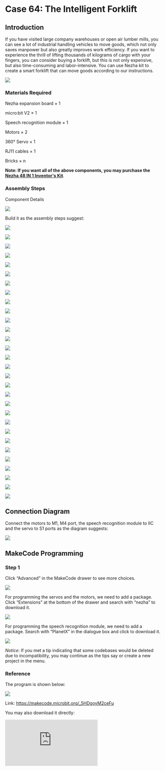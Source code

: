 ﻿# Case 64: The Intelligent Forklift

## Introduction

If you have visited large company warehouses or open air lumber mills, you can see a lot of industrial handling vehicles to move goods, which not only saves manpower but also greatly improves work efficiency. If you want to experience the thrill of lifting thousands of kilograms of cargo with your fingers, you can consider buying a forklift, but this is not only expensive, but also time-consuming and labor-intensive. You can use Nezha kit to create a smart forklift that can move goods according to our instructions.

![](https://wiki-media-ef.oss-cn-hongkong.aliyuncs.com//images/64_1.jpg)

### Materials Required

Nezha expansion board × 1

micro:bit V2 × 1

Speech recognition module × 1

Motors × 2

360° Servo × 1

RJ11 cables × 1

Bricks × n

**Note: If you want all of the above components, you may purchase the [Nezha 48 IN 1 Inventor's Kit](https://www.elecfreaks.com/nezha-inventor-s-kit-for-micro-bit-without-micro-bit-board.html)**.



### Assembly Steps

Component Details

![](https://wiki-media-ef.oss-cn-hongkong.aliyuncs.com//images/64_2.jpg)

Build it as the assembly steps suggest:

![](https://wiki-media-ef.oss-cn-hongkong.aliyuncs.com//images/64_3.jpg)

![](https://wiki-media-ef.oss-cn-hongkong.aliyuncs.com//images/64_4.jpg)

![](https://wiki-media-ef.oss-cn-hongkong.aliyuncs.com//images/64_5.jpg)

![](https://wiki-media-ef.oss-cn-hongkong.aliyuncs.com//images/64_6.jpg)

![](https://wiki-media-ef.oss-cn-hongkong.aliyuncs.com//images/64_7.jpg)

![](https://wiki-media-ef.oss-cn-hongkong.aliyuncs.com//images/64_8.jpg)

![](https://wiki-media-ef.oss-cn-hongkong.aliyuncs.com//images/64_9.jpg)

![](https://wiki-media-ef.oss-cn-hongkong.aliyuncs.com//images/64_10.jpg)

![](https://wiki-media-ef.oss-cn-hongkong.aliyuncs.com//images/64_11.jpg)

![](https://wiki-media-ef.oss-cn-hongkong.aliyuncs.com//images/64_12.jpg)

![](https://wiki-media-ef.oss-cn-hongkong.aliyuncs.com//images/64_13.jpg)

![](https://wiki-media-ef.oss-cn-hongkong.aliyuncs.com//images/64_14.jpg)

![](https://wiki-media-ef.oss-cn-hongkong.aliyuncs.com//images/64_15.jpg)

![](https://wiki-media-ef.oss-cn-hongkong.aliyuncs.com//images/64_16.jpg)

![](https://wiki-media-ef.oss-cn-hongkong.aliyuncs.com//images/64_17.jpg)

![](https://wiki-media-ef.oss-cn-hongkong.aliyuncs.com//images/64_18.jpg)

![](https://wiki-media-ef.oss-cn-hongkong.aliyuncs.com//images/64_19.jpg)

![](https://wiki-media-ef.oss-cn-hongkong.aliyuncs.com//images/64_20.jpg)

![](https://wiki-media-ef.oss-cn-hongkong.aliyuncs.com//images/64_21.jpg)

![](https://wiki-media-ef.oss-cn-hongkong.aliyuncs.com//images/64_22.jpg)

![](https://wiki-media-ef.oss-cn-hongkong.aliyuncs.com//images/64_23.jpg)

![](https://wiki-media-ef.oss-cn-hongkong.aliyuncs.com//images/64_24.jpg)

![](https://wiki-media-ef.oss-cn-hongkong.aliyuncs.com//images/64_25.jpg)

![](https://wiki-media-ef.oss-cn-hongkong.aliyuncs.com//images/64_26.jpg)

![](https://wiki-media-ef.oss-cn-hongkong.aliyuncs.com//images/64_27.jpg)

![](https://wiki-media-ef.oss-cn-hongkong.aliyuncs.com//images/64_28.jpg)

![](https://wiki-media-ef.oss-cn-hongkong.aliyuncs.com//images/64_29.jpg)

![](https://wiki-media-ef.oss-cn-hongkong.aliyuncs.com//images/64_30.jpg)

![](https://wiki-media-ef.oss-cn-hongkong.aliyuncs.com//images/64_31.jpg)

![](https://wiki-media-ef.oss-cn-hongkong.aliyuncs.com//images/64_32.jpg)

## Connection Diagram

Connect the motors to M1, M4 port, the speech recognition module to IIC and the servo to S1 ports as the diagram suggests:

![](https://wiki-media-ef.oss-cn-hongkong.aliyuncs.com//images/64_33.png)


##  MakeCode Programming

### Step 1

Click “Advanced” in the MakeCode drawer to see more choices.



![](https://wiki-media-ef.oss-cn-hongkong.aliyuncs.com//images/49_10.png)



For programming the servos and the motors, we need to add a package.  Click “Extensions” at the bottom of the drawer and search with “nezha” to download it.



![](https://wiki-media-ef.oss-cn-hongkong.aliyuncs.com//images/49_11.png)



For programming the speech recognition module, we need to add a package. Search with “PlanetX” in the dialogue box and click to download it.

![](https://wiki-media-ef.oss-cn-hongkong.aliyuncs.com//images/49_12.png)



*Notice*: If you met a tip indicating that some codebases would be deleted due to incompatibility, you may continue as the tips say or create a new project in the menu.

### Reference

The program is shown below:

![](https://wiki-media-ef.oss-cn-hongkong.aliyuncs.com//images/64_34.jpg)

Link: https://makecode.microbit.org/_5HDgoyM2ceFu

You may also download it directly:

<div
    style={{
        position: 'relative',
        paddingBottom: '60%',
        overflow: 'hidden',
    }}
>
    <iframe
        src="https://makecode.microbit.org/_5HDgoyM2ceFu"
        frameborder="0"
        sandbox="allow-popups allow-forms allow-scripts allow-same-origin"
        style={{
            position: 'absolute',
            width: '100%',
            height: '100%',
        }}
    />
</div>

### Result

We can see that the forklift can be controlled by voice to drive to the designated cargo, and then it can pick up the cargo and deliver it to the designated destination.

![](https://wiki-media-ef.oss-cn-hongkong.aliyuncs.com//images/64_35.gif)
